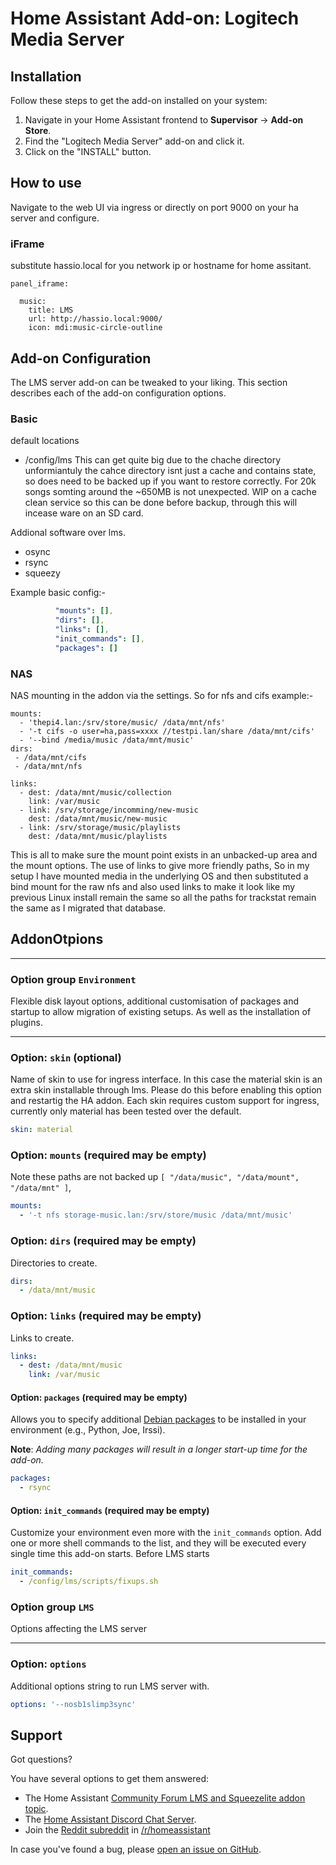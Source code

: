 # Home Assistant Add-on: Logitech Media Server

## Installation

Follow these steps to get the add-on installed on your system:

1. Navigate in your Home Assistant frontend to **Supervisor** -> **Add-on Store**.
2. Find the "Logitech Media Server" add-on and click it.
3. Click on the "INSTALL" button.

## How to use

Navigate to the web UI via ingress or directly on port 9000 on your ha server and configure.

### iFrame

substitute hassio.local for you network ip or hostname for home assitant.

```
panel_iframe:

  music:
    title: LMS
    url: http://hassio.local:9000/
    icon: mdi:music-circle-outline
```

## Add-on Configuration

The LMS server add-on can be tweaked to your liking. This section
describes each of the add-on configuration options.

### Basic

default locations
 - /config/lms
This can get quite big due to the chache directory unformiantuly the cahce directory isnt just a cache and contains state, so does need to be backed up if you want to restore correctly. For 20k songs somting around the ~650MB is not unexpected. WIP on a cache clean service so this can be done before backup, through this will incease ware on an SD card.

Addional software over lms.
 - osync
 - rsync
 - squeezy

Example basic config:-

```yaml
          "mounts": [],
          "dirs": [],
          "links": [],
          "init_commands": [],
          "packages": []
```

### NAS

NAS mounting in the addon via the settings. So for nfs and cifs example:-

```
mounts:
  - 'thepi4.lan:/srv/store/music/ /data/mnt/nfs'
  - '-t cifs -o user=ha,pass=xxxx //testpi.lan/share /data/mnt/cifs'
  - '--bind /media/music /data/mnt/music'
dirs:
 - /data/mnt/cifs
 - /data/mnt/nfs

links:
  - dest: /data/mnt/music/collection
    link: /var/music
  - link: /srv/storage/incomming/new-music
    dest: /data/mnt/music/new-music
  - link: /srv/storage/music/playlists
    dest: /data/mnt/music/playlists
```
This is all to make sure the mount point exists in an unbacked-up area and the mount options. The  use of links to give more friendly paths,
So in my setup I have mounted media in the underlying OS and then substituted a bind mount for the raw nfs and also used links to make it look like my previous Linux install remain the same so all the paths for trackstat remain the same as I migrated that database.

## AddonOtpions
---

### Option group `Environment`

Flexible disk layout options, additional customisation of packages and startup to allow migration of existing setups.  As well as the installation of plugins.

---

### Option: `skin` (optional)

Name of skin to use for ingress interface.  In this case the material skin is an extra skin installable through lms.  Please do this before enabling this option and restartig the HA addon.  Each skin requires custom support for ingress, currently only material has been tested over the default.

```yaml
skin: material
```

### Option: `mounts` (required may be empty)

Note these paths are not backed up ```[ "/data/music", "/data/mount", "/data/mnt" ]```,

```yaml
mounts:
  - '-t nfs storage-music.lan:/srv/store/music /data/mnt/music'
```

### Option: `dirs` (required may be empty)

Directories to create.

```yaml
dirs:
  - /data/mnt/music
```

### Option: `links` (required may be empty)

Links to create.

```yaml
links:
  - dest: /data/mnt/music
    link: /var/music
```

#### Option: `packages` (required may be empty)

Allows you to specify additional [Debian packages][debian-packages] to be
installed in your environment (e.g., Python, Joe, Irssi).

**Note**: _Adding many packages will result in a longer start-up
time for the add-on._

```yaml
packages:
  - rsync
```
#### Option: `init_commands` (required may be empty)

Customize your environment even more with the `init_commands` option.
Add one or more shell commands to the list, and they will be executed every
single time this add-on starts. Before LMS starts

```yaml
init_commands:
  - /config/lms/scripts/fixups.sh
```

### Option group `LMS`

Options affecting the LMS server

---

### Option: `options`

Additional options string to run LMS server with.

```yaml
options: '--nosb1slimp3sync'
```

## Support

Got questions?

You have several options to get them answered:

- The Home Assistant [Community Forum LMS and Squeezelite addon topic][forum].
- The [Home Assistant Discord Chat Server][discord].
- Join the [Reddit subreddit][reddit] in [/r/homeassistant][reddit]

In case you've found a bug, please [open an issue on GitHub][issues].

[debian-packages]: https://packages.debian.org/

[lms]: https://forums.slimdevices.com/
[forum]: https://community.home-assistant.io/t/home-assistant-community-addon-logitech-media-server-lms/338137
[issues]: https://github.com/pssc/ha-addon-lms/issues
[repository]: https://github.com/pssc/ha-addon-lms

[discord]: https://discord.gg/c5DvZ4e
[reddit]: https://reddit.com/r/homeassistant
